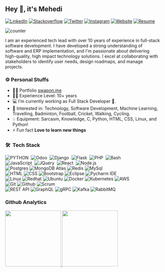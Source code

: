 ## Hey 🤝, it's Mehedi 
[![LinkedIn](https://img.shields.io/badge/-LinkedIn-0e76a8?style=for-the-badge&logo=Linkedin&logoColor=white)](https://www.linkedin.com/in/nopaws/)
[![Stackoverflow](https://img.shields.io/badge/-Stackoverflow-0e76a8?style=for-the-badge&logo=Stackoverflow&logoColor=white&color=ef8236)](https://stackoverflow.com/users/2176115/mehedi-hasan)
[![Twitter](https://img.shields.io/badge/-Twitter-0e76a8?style=for-the-badge&logo=Twitter&logoColor=white&color=00acee)](https://twitter.com/gitmehedi)
[![Instagram](https://img.shields.io/badge/-Instagram-23E4405F?style=for-the-badge&logo=Instagram&logoColor=white&color=FD1D1D)](https://www.instagram.com/swap0n)
[![Website](https://img.shields.io/badge/-Website-23E4405F?style=for-the-badge&logo=Website&logoColor=white&color=orange)](https://www.swapon.blog) 
[![Resume](https://img.shields.io/badge/-Resume-23E4405F?style=for-the-badge&logo=Resume&logoColor=Red&color=green)](https://github.com/gitmehedi/gitmehedi.github.io/blob/master/MD_MEHEDI_HASAN.pdf) 

![counter](https://komarev.com/ghpvc/?username=gitmehedi&color=brightgreen&&label=PROFILE+VIEWS&style=for-the-badge)

I am an experienced tech lead with over 10 years of experience in full-stack software development. I have developed a strong understanding of software and ERP implementation, and I'm passionate about delivering high-quality, high impact technology solutions. I excel at collaborating with stakeholders to identify user needs, design roadmaps, and manage projects.

### ⚙️ Personal Stuffs

- 👨‍💻 Portfolio [swapon.me](https://swapon.me)
- 👨‍🎓 Experience Level: 10+ years
- 💻 I’m currently working as Full Stack Developer 🚀.
- 🧩 Interested in: Technology, Software Development, Machine Learning, Travelling, Badminton, Football, Cricket, Walking, Cycling.
- 💡 Equipment: Sarcasm, Knowledge, C, Python, HTML, CSS, Linux, and Python!
- ⚡ Fun fact **Love to learn new things**


### 🛠 &nbsp;Tech Stack

 ![PYTHON](https://img.shields.io/badge/-Python-05122A?style=for-the-badge&logo=python)&nbsp;
 ![Odoo](https://img.shields.io/badge/-Odoo-05122A?style=for-the-badge&logo=odoo&logoColor=092E20)&nbsp;
 ![Django](https://img.shields.io/badge/-Django-05122A?style=for-the-badge&logo=django)&nbsp;
 ![Flask](https://img.shields.io/badge/-Flask-05122A?style=for-the-badge&logo=flask)&nbsp;
 ![PHP](https://img.shields.io/badge/-Php-05122A?style=for-the-badge&logo=php)&nbsp;
 ![Bash](https://img.shields.io/badge/-bash-05122A?style=for-the-badge&logo=bash)&nbsp; \
 ![JavaScript](https://img.shields.io/badge/-JavaScript-05122A?style=for-the-badge&logo=javascript)&nbsp;
 ![JQuery](https://img.shields.io/badge/-JQuery-05122A?style=for-the-badge&logo=jquery)&nbsp;
 ![React](https://img.shields.io/badge/-React-05122A?style=for-the-badge&logo=react)&nbsp;
 ![Node.js](https://img.shields.io/badge/-Node.js-05122A?style=for-the-badge&logo=node.js)&nbsp; \
 ![Postgres](https://img.shields.io/badge/-Postgresql-333333?style=for-the-badge&logo=postgresql)
 ![MongoDB Atlas](https://img.shields.io/badge/-MongoDB%20Atlas-333333?style=for-the-badge&logo=mongodb)
 ![Redis](https://img.shields.io/badge/-MongoDB%20Atlas-333333?style=for-the-badge&logo=redis)
 ![MySql](https://img.shields.io/badge/-MySql-333333?style=for-the-badge&logo=mysql) \
 ![HTML](https://img.shields.io/badge/-HTML-333333?style=for-the-badge&logo=HTML5)
 ![CSS](https://img.shields.io/badge/-CSS-333333?style=for-the-badge&logo=CSS3&logoColor=1572B6)
 ![Bootstrap](https://img.shields.io/badge/-Bootstrap-05122A?style=for-the-badge&logo=bootstrap&logoColor=563D7C)
 ![Eclipse](https://img.shields.io/badge/-Eclipse-333333?style=for-the-badge&logo=eclipse)
 ![Pycharm IDE](https://img.shields.io/badge/-Pycharm%20IDE-333333?style=for-the-badge&logo=pycharm-idea&logoColor=f70486) \
 ![Linux](https://img.shields.io/badge/-Linux-333333?style=for-the-badge&logo=linux)
 ![Redhat](https://img.shields.io/badge/-Redhat-333333?style=for-the-badge&logo=redhat)
 ![Ubuntu](https://img.shields.io/badge/-Ubuntu-333333?style=for-the-badge&logo=ubuntu)
 ![Docker](https://img.shields.io/badge/-Docker-333333?style=for-the-badge&logo=docker)
 ![Kubernetes](https://img.shields.io/badge/-Kubernetes-333333?style=for-the-badge&logo=kubernetes)
 ![AWS](https://img.shields.io/badge/-AWS-333333?style=for-the-badge&logo=amazon) \
 ![Git](https://img.shields.io/badge/-Git-333333?style=for-the-badge&logo=git)
 ![Github](https://img.shields.io/badge/-Github-333333?style=for-the-badge&logo=github)
 ![Scrum](https://img.shields.io/badge/-Scrum-333333?style=for-the-badge&logo=scrum) \
 ![REST API](https://img.shields.io/badge/-RESTAPI-333333?style=for-the-badge&logo=rest_api)
 ![GraphQL](https://img.shields.io/badge/-GraphQL-333333?style=for-the-badge&logo=graphql)
 ![gRPC](https://img.shields.io/badge/-gRPC-333333?style=for-the-badge&logo=gRPC)
 ![Kafka](https://img.shields.io/badge/-Kafka-333333?style=for-the-badge&logo=fafka)
 ![RabbitMQ](https://img.shields.io/badge/-RabbitMQ-333333?style=for-the-badge&logo=rabbitmq)

### Github Analytics
<p align="left">
  <a href="https://github.com/gitmehedi">
    <img height="180em" src="https://github-readme-stats-eight-theta.vercel.app/api?username=gitmehedi&show_icons=true&theme=algolia&include_all_commits=true&count_private=true"/>
    <img height="180em" src="https://github-readme-stats-eight-theta.vercel.app/api/top-langs/?username=gitmehedi&layout=compact&langs_count=20&theme=algolia&include_all_commits=true&count_private=true"/>
  </a>
</p>

